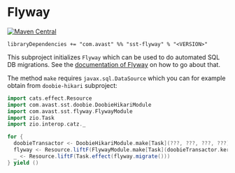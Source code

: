 # Flyway

[![Maven Central](https://img.shields.io/maven-central/v/com.avast/sst-flyway_2.12)](https://repo1.maven.org/maven2/com/avast/sst-flyway_2.12/)

`libraryDependencies += "com.avast" %% "sst-flyway" % "<VERSION>"`

This subproject initializes `Flyway` which can be used to do automated SQL DB migrations. See the [documentation of Flyway](https://flywaydb.org/documentation/) 
on how to go about that.

The method `make` requires `javax.sql.DataSource` which you can for example obtain from `doobie-hikari` subproject:

```scala
import cats.effect.Resource
import com.avast.sst.doobie.DoobieHikariModule
import com.avast.sst.flyway.FlywayModule
import zio.Task
import zio.interop.catz._

for {
  doobieTransactor <- DoobieHikariModule.make[Task](???, ???, ???, ???)
  flyway <- Resource.liftF(FlywayModule.make[Task](doobieTransactor.kernel, ???))
  _ <- Resource.liftF(Task.effect(flyway.migrate()))
} yield ()
```
